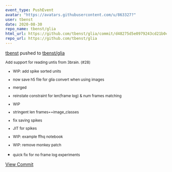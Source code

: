 ```yaml
---
event_type: PushEvent
avatar: "https://avatars.githubusercontent.com/u/863327?"
user: tbenst
date: 2020-08-30
repo_name: tbenst/glia
html_url: https://github.com/tbenst/glia/commit/d48275d5e0979243cd21b0cd299022460f69bea8
repo_url: https://github.com/tbenst/glia
---
```


<a href='https://github.com/tbenst' target='_blank'>tbenst</a> pushed to <a href='https://github.com/tbenst/glia' target='_blank'>tbenst/glia</a>

<small>Add support for reading untis from 3brain. (#28)

* WIP: add spike sorted units

* now save h5 file for glia convert when using images

* merged

* reinstate constraint for len(frame log) & num frames matching

* WIP

* stringent len frames==image_classes

* fix saving spikes

* JIT for spikes

* WIP: example ffhq notebook

* WIP: remove monkey patch

* quick fix for no frame log experiments</small>

<a href='https://github.com/tbenst/glia/commit/d48275d5e0979243cd21b0cd299022460f69bea8' target='_blank'>View Commit</a>
